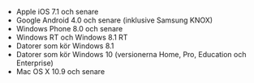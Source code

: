 
  - Apple iOS 7.1 och senare
  - Google Android 4.0 och senare (inklusive Samsung KNOX)
  - Windows Phone 8.0 och senare
  - Windows RT och Windows 8.1 RT
  - Datorer som kör Windows 8.1
  - Datorer som kör Windows 10 (versionerna Home, Pro, Education och Enterprise)
  - Mac OS X 10.9 och senare


<!--HONumber=Jun16_HO4-->


